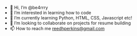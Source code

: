- 👋 Hi, I’m @be4rrry
- 👀 I’m interested in learning how to code
- 🌱 I’m currently learning Python, HTML, CSS, Javascript etc!
- 💞️ I’m looking to collaborate on projects for resume building
- 📫 How to reach me reedhperkins@gmail.com

<!---
be4rrry/be4rrry is a ✨ special ✨ repository because its `README.md` (this file) appears on your GitHub profile.
You can click the Preview link to take a look at your changes.
--->
